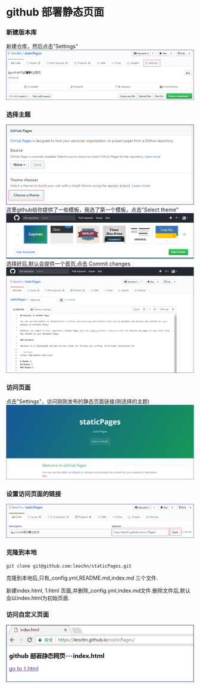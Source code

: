 # github 部署静态页面

<!-- toc -->

### 新建版本库

新建仓库，然后点击"Settings"
![新建仓库](./images/github-staticPages01.png)

### 选择主题
![选择主题1](./images/github-staticPages02.png)
这里github给你提供了一些模板，我选了第一个模板，点击"Select theme"
![选择主题2](./images/github-staticPages03.png)
选择好后,默认会提供一个首页,点击 Commit changes
![index.md](./images/github-staticPages04.png)



### 访问页面
点击"Settings"，访问刚刚发布的静态页面链接(刚选择的主题)
![默认首页](./images/github-staticPages05.png)

### 设置访问页面的链接
![设置链接](./images/github-staticPages06.png)

### 克隆到本地
```
git clone git@github.com:leochn/staticPages.git
``` 

克隆到本地后,只有_config.yml,README.md,index.md 三个文件.

新建index.html, 1.html 页面,并删除_config.yml,index.md文件.删除文件后,默认会以index.html为初始页面.

### 访问自定义页面
![访问自定义页面](./images/github-staticPages07.png)
